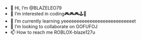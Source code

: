 - 👋 Hi, I’m @BLAZELEO79
- 👀 I’m interested in coding🎮🎮🎮🕹📼
- 🌱 I’m currently learning yeeeeeeeeeeeeeeeeeeeeeeeeeeet
- 💞️ I’m looking to collaborate on GOFUFOJ
- 📫 How to reach me ROBLOX-blaze127u

<!---
BLAZELEO79/BLAZELEO79 is a ✨ special ✨ repository because its `README.md` (this file) appears on your GitHub profile.
You can click the Preview link to take a look at your changes.
--->
